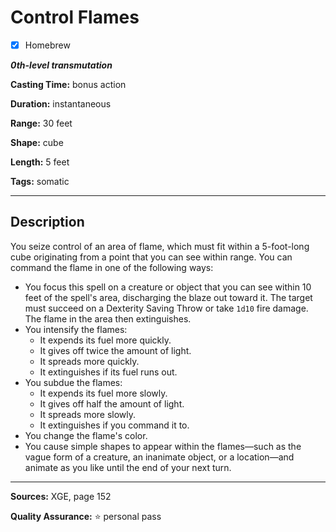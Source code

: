 # Control Flames

- [x] Homebrew

***0th-level transmutation***

**Casting Time:** bonus action

**Duration:** instantaneous

**Range:** 30 feet

**Shape:** cube

**Length:** 5 feet

**Tags:** somatic

---

## Description
You seize control of an area of flame, which must fit within a 5-foot-long cube originating from a point that you can see within range.
You can command the flame in one of the following ways:
- You focus this spell on a creature or object that you can see within 10 feet of the spell's area, discharging the blaze out toward it.
	The target must succeed on a Dexterity Saving Throw or take `1d10` fire damage.
	The flame in the area then extinguishes.
- You intensify the flames:
	- It expends its fuel more quickly.
	- It gives off twice the amount of light.
	- It spreads more quickly.
	- It extinguishes if its fuel runs out.
- You subdue the flames:
	- It expends its fuel more slowly.
	- It gives off half the amount of light.
	- It spreads more slowly.
	- It extinguishes if you command it to.
- You change the flame's color.
- You cause simple shapes to appear within the flames&mdash;such as the vague form of a creature, an inanimate object, or a location&mdash;and animate as you like until the end of your next turn.

---

**Sources:** XGE, page 152

**Quality Assurance:** :star: personal pass

